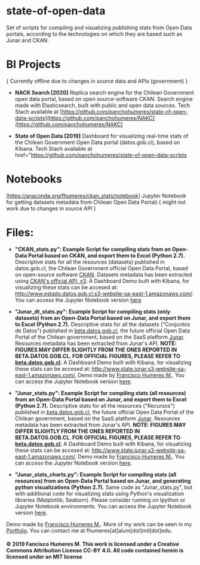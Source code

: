 # state-of-open-data
Set of scripts for compiling and visualizing publishing stats from Open Data portals, according to the technologies on which they are based such as Junar and CKAN.

# BI Projects
{ Currently offline due to changes in source data and APIs (government) }

* **NACK Search [2020]**
Replica search engine for the Chilean Government open data portal, based on open source-software CKAN. Search engine made with Elasticsearch, built with public and open data sources.
Tech Stach available at [https://github.com/panchohumeres/state-of-open-data-scripts](https://github.com/panchohumeres/NAKC](https://github.com/panchohumeres/NAKC)

* **State of Open Data [2019]**
Dashboard for visualizing real-time stats of the Chilean Government Open Data portal (datos.gob.cl), based on Kibana.
Tech Stach available at href="https://github.com/panchohumeres/state-of-open-data-scripts

# Notebooks
[https://anaconda.org/fhumeres/ckan_stats/notebook]
Jupyter Notebook for getting datasets metadata from Chilean Open Data Portal) { might not work due to changes in source API }

# Files:
* **"CKAN_stats.py": Example Script for compiling stats from an Open-Data Portal based on CKAN, and export them to Excel (Python 2.7).**
Descriptive stats for all the resources (datasets) published in datos.gob.cl, the Chilean Government official Open Data Portal, based on open-source software [CKAN](https://en.wikipedia.org/wiki/CKAN). Datasets metadata has been extracted using [CKAN's official API, v3](https://docs.ckan.org/en/2.8/api/). 
A Dashboard Demo built with Kibana, for visualizing these stats can be accesed at: http://www.estado.datos.gob.cl.s3-website-sa-east-1.amazonaws.com/. You can access the Jupyter Notebook version [here](https://anaconda.org/fhumeres/ckan_stats/notebook)


* **"Junar_dt_stats.py": Example Script for compiling stats (only datasets) from an Open-Data Portal based on Junar, and export them to Excel (Python 2.7).**
Descriptive stats for all the datasets ("Conjuntos de Datos") published in [beta.datos.gob.cl](https://beta.datos.gob.cl), the future official Open Data Portal of the Chilean government, based on the SaaS platform [Junar](http://www.junar.com/). Resources metadata has been extracted from Junar's API. 
**NOTE: FIGURES MAY DIFFER SLIGHTLY FROM THE ONES REPORTED IN BETA.DATOS.GOB.CL. FOR OFFICIAL FIGURES, PLEASE REFER TO [beta.datos.gob.cl](https://beta.datos.gob.cl).** A Dashboard Demo built with Kibana, for visualizing these stats can be accesed at: http://www.state.junar.s3-website-sa-east-1.amazonaws.com/.
Demo made by [Francisco Humeres M.](https://www.linkedin.com/in/fhumeres/). You can access the Jupyter Notebook version [here](https://anaconda.org/fhumeres/junar_dt_stats/notebook).

* **"Junar_stats.py": Example Script for compiling stats (all resources) from an Open-Data Portal based on Junar, and export them to Excel (Python 2.7).**
Descriptive stats for all the resources ("Recursos") published in [beta.datos.gob.cl](https://beta.datos.gob.cl), the future official Open Data Portal of the Chilean government, based on the SaaS platform [Junar](http://www.junar.com/). Resources metadata has been extracted from Junar's API. 
**NOTE: FIGURES MAY DIFFER SLIGHTLY FROM THE ONES REPORTED IN BETA.DATOS.GOB.CL. FOR OFFICIAL FIGURES, PLEASE REFER TO [beta.datos.gob.cl](https://beta.datos.gob.cl).** A Dashboard Demo built with Kibana, for visualizing these stats can be accesed at: http://www.state.junar.s3-website-sa-east-1.amazonaws.com/.
Demo made by [Francisco Humeres M.](https://www.linkedin.com/in/fhumeres/). You can access the Jupyter Notebook version [here](https://anaconda.org/fhumeres/junar_stats/notebook).

* **"Junar_stats_charts.py": Example Script for compiling stats (all resources) from an Open-Data Portal based on Junar, and generating python visualizations (Python 2.7).**
Same code as "Junar_stats.py", but with additional code for visualizing stats using Python's visualization libraries (Matplotlib, Seaborn). Please consider running on Ipython or Jupyter Notebook environments.
You can access the Jupyter Notebook version [here](https://anaconda.org/fhumeres/junar_stats/notebook).



Demo made by [Francisco Humeres M.](https://www.linkedin.com/in/fhumeres/). More of my work can be seen in my [Portfolio](https://fjhumeres.myportfolio.com/). You can contact me at fhumeres[at]alum[dot]mit[dot]edu.

#### © 2019 Fancisco Humeres M. This work is licensed under a Creative Commons Attribution License CC-BY 4.0. All code contained herein is licensed under an MIT license
